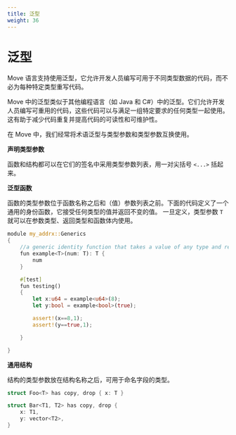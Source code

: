 ```yaml
---
title: 泛型
weight: 36
---
```


# 泛型

Move 语言支持使用泛型，它允许开发人员编写可用于不同类型数据的代码，而不必为每种特定类型重写代码。

Move 中的泛型类似于其他编程语言（如 Java 和 C#）中的泛型。它们允许开发人员编写可重用的代码，这些代码可以与满足一组特定要求的任何类型一起使用。这有助于减少代码重复并提高代码的可读性和可维护性。

在 Move 中，我们经常将术语泛型与类型参数和类型参数互换使用。

**声明类型参数**

函数和结构都可以在它们的签名中采用类型参数列表，用一对尖括号 `<...>` 括起来。

**泛型函数**

函数的类型参数位于函数名称之后和（值）参数列表之前。下面的代码定义了一个通用的身份函数，它接受任何类型的值并返回不变的值。
一旦定义，类型参数 `T` 就可以在参数类型、返回类型和函数体内使用。

<!-- # Generics

Move language  supports the use of generics, which allow developers to write code that can be used with different types of data without having to rewrite the code for each specific type.

Generics in Move are similar to generics in other programming languages such as Java and C#. They allow developers to write reusable code that can work with any type that meets a specific set of requirements. This can help reduce code duplication and improve code readability and maintainability.

In Move, we will often use the term generics interchangeably with _type parameters_ and _type arguments_.

**Declaring Type Parameters**

Both functions and structs can take a list of type parameters in their signatures, enclosed by a pair of angle brackets `<...>`.

**Generic Functions**

Type parameters for functions are placed after the function name and before the (value) parameter list. The following code defines a generic identity function that takes a value of any type and returns that value unchanged.

Once defined, the type parameter `T` can be used in parameter types, return types, and inside the function body. -->

```rust
module my_addrx::Generics
{
    //a generic identity function that takes a value of any type and returns that value unchanged
    fun example<T>(num: T): T {
        num
    }

    #[test]
    fun testing()
    {
        let x:u64 = example<u64>(8);
        let y:bool = example<bool>(true);

        assert!(x==8,1);
        assert!(y==true,1);

    }

}
```

**通用结构**

结构的类型参数放在结构名称之后，可用于命名字段的类型。

<!-- **Generic Structs**

Type parameters for structs are placed after the struct name, and can be used to name the types of the fields. -->

```rust
struct Foo<T> has copy, drop { x: T }

struct Bar<T1, T2> has copy, drop {
    x: T1,
    y: vector<T2>,
}
```

